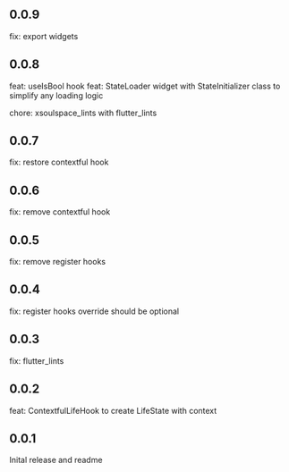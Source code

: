 ## 0.0.9

fix: export widgets

## 0.0.8

feat: useIsBool hook
feat: StateLoader widget with StateInitializer class to simplify any loading logic

chore: xsoulspace_lints with flutter_lints

## 0.0.7

fix: restore contextful hook

## 0.0.6

fix: remove contextful hook

## 0.0.5

fix: remove register hooks

## 0.0.4

fix: register hooks override should be optional

## 0.0.3

fix: flutter_lints

## 0.0.2

feat: ContextfulLifeHook to create LifeState with context

## 0.0.1

Inital release and readme
